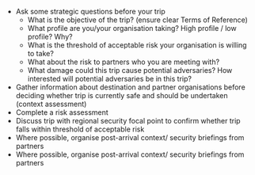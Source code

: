 [Title]: # (Strategic Questions)
[Difficulty]: # (Beginner)
[Order]: # (0)

*   Ask some strategic questions before your trip
    *   What is the objective of the trip? (ensure clear Terms of Reference)
    *   What profile are you/your organisation taking? High profile / low profile? Why?
    *   What is the threshold of acceptable risk your organisation is willing to take?
    *   What about the risk to partners who you are meeting with?
    *   What damage could this trip cause potential adversaries? How interested will potential adversaries be in this trip?
*   Gather information about destination and partner organisations before deciding whether trip is currently safe and should be undertaken (context assessment)
*   Complete a risk assessment
*   Discuss trip with regional security focal point to confirm whether trip falls within threshold of acceptable risk
*   Where possible, organise post-arrival context/ security briefings from partners
*   Where possible, organise post-arrival context/ security briefings from partners
